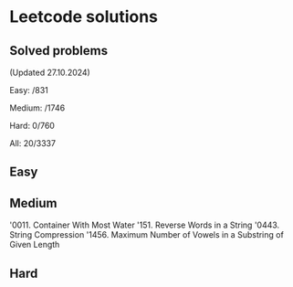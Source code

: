 # Leetcode solutions

## Solved problems

(Updated 27.10.2024)

Easy: /831

Medium: /1746

Hard: 0/760

All: 20/3337

## Easy

## Medium

'0011. Container With Most Water
'151. Reverse Words in a String
'0443. String Compression
'1456. Maximum Number of Vowels in a Substring of Given Length

## Hard
